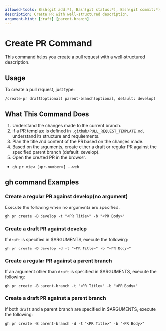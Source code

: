 ```yaml
---
allowed-tools: Bash(git add:*), Bash(git status:*), Bash(git commit:*), Bash(git diff:*)
description: Create PR with well-structured description.
argument-hint: [draft] [parent-branch]
---
```


# Create PR Command

This command helps you create a pull request with a well-structured description.

## Usage

To create a pull request, just type:
```
/create-pr draft(optional) parent-branch(optional, default: develop)
```

## What This Command Does

1. Understand the changes made to the current branch.
2. If a PR template is defined in `.github/PULL_REQUEST_TEMPLATE.md`, understand its structure and requirements.
3. Plan the title and content of the PR based on the changes made.
4. Based on the arguments, create either a draft or regular PR against the specified parent branch (default: develop).
5. Open the created PR in the browser.
  - `gh pr view [<pr-number>] --web`

## gh command Examples

### Create a regular PR against develop(no argument)
Execute the following when no arguments are specified:

```
gh pr create -B develop -t "<PR Title>" -b "<PR Body>"
```

### Create a draft PR against develop
If `draft` is specified in $ARGUMENTS, execute the following:

```
gh pr create -B develop -d -t "<PR Title>" -b "<PR Body>"
```

### Create a regular PR against a parent branch
If an argument other than `draft` is specified in $ARGUMENTS, execute the following:

```
gh pr create -B parent-branch -t "<PR Title>" -b "<PR Body>"
```

### Create a draft PR against a parent branch
If both `draft` and a parent branch are specified in $ARGUMENTS, execute the following:

```
gh pr create -B parent-branch -d -t "<PR Title>" -b "<PR Body>"
```
